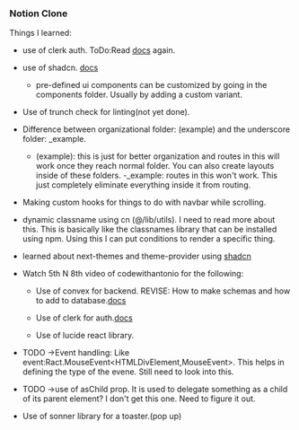 ### Notion Clone

Things I learned:

- use of clerk auth. ToDo:Read [docs](https://clerk.com/docs) again.

- use of shadcn. [docs](https://ui.shadcn.com/docs)
    - pre-defined ui components can be customized by going in the components folder. Usually by adding a custom variant.

- Use of trunch check for linting(not yet done).

- Difference between organizational folder: (example) and the underscore folder: _example.
    - (example): this is just for better organization and routes in this will work once they reach normal folder. You can also create layouts inside of these folders.
    -_example: routes in this won't work. This just completely eliminate everything inside it from routing.

- Making custom hooks for things to do with navbar while scrolling.

- dynamic classname using cn (@/lib/utils). I need to read more about this. This is basically like the classnames library that can be installed using npm. Using this I can put conditions to render a specific thing.

- learned about next-themes and theme-provider using [shadcn](https://ui.shadcn.com/docs)

- Watch 5th N 8th video of codewithantonio for the following:
    - Use of convex for backend. REVISE: How to make schemas and how to add to database.[docs](https://docs.convex.dev/home)

    - Use of clerk for auth.[docs](https://clerk.com/docs)

    - Use of lucide react library.

- TODO ->Event handling: Like event:Ract.MouseEvent<HTMLDivElement,MouseEvent>. This helps in defining the type of the evene. Still need to look into this.

- TODO ->use of asChild prop. It is used to delegate something as a child of its parent element? I don't get this one. Need to figure it out.

- Use of sonner library for a toaster.(pop up)